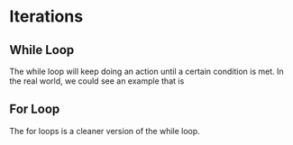 # Iterations

## While Loop

The while loop will keep doing an action until a certain condition is met. In the real world, we could see an example that is

## For Loop

The for loops is a cleaner version of the while loop.
